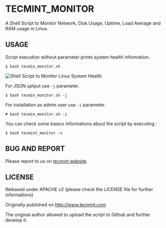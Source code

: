 # TECMINT_MONITOR

A Shell Script to Monitor Network, Disk Usage, Uptime, Load Average and RAM
usage in Linux. 

## USAGE

Script execution without parameter prints system health infomration.

```
$ bash tecmin_monitor.sh 
```

![Shell Script to Monitor Linux System Health](http://www.tecmint.com/wp-content/uploads/2015/05/Linux-Health-Monitoring.png "Shell Script to Monitor Linux System Health")

For JSON uptput use `-j` parameter.

```
$ bash tecmin_monitor.sh -j
```

For installation as admin user use `-i` parameter.

```
# bash tecmin_monitor.sh -i
```

You can check some basics informations about the script by executing : 
```
$ bash tecmint_monitor -v
```

## BUG AND REPORT 

Please report to us on [tecmint website](http://www.tecmint.com/linux-server-health-monitoring-script/).

## LICENSE

Released under APACHE v2 (please check the LICENSE file for further informations)

Originally published on http://www.tecmint.com

The original author allowed to upload the script to Github and further develop it.
